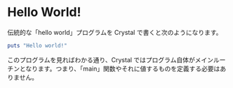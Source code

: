 # Hello World!

伝統的な「hello world」プログラムを Crystal で書くと次のようになります。

```ruby
puts "Hello world!"
```

このプログラムを見ればわかる通り、Crystal ではプログラム自体がメインルーチンとなります。つまり、「main」関数やそれに値するものを定義する必要はありません。

